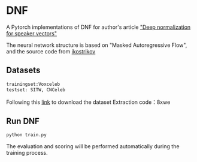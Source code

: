 # DNF
A Pytorch implementations of DNF for author's article ["Deep normalization for speaker vectors"](https://arxiv.org/abs/2004.04095)

The neural network structure is based on "Masked Autoregressive Flow", and the source code from [ikostrikov](https://github.com/ikostrikov/pytorch-flows/blob/master/README.md)

## Datasets
```bash
trainingset:Voxceleb 
testset: SITW, CNCeleb
```
Following this [link](https://pan.baidu.com/s/1NZXZhKbrJUk75FDD4_p6PQ) to download the dataset 
Extraction code：8xwe

## Run DNF
```bash
python train.py
```
The evaluation and scoring will be performed automatically during the training process.




